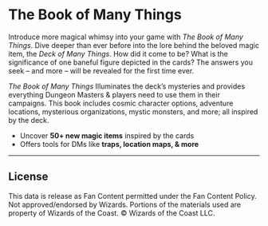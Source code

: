 # The Book of Many Things

Introduce more magical whimsy into your game with *The Book of Many Things*. Dive deeper than ever before into the lore behind the beloved magic item, the *Deck of Many Things*. How did it come to be? What is the significance of one baneful figure depicted in the cards? The answers you seek – and more – will be revealed for the first time ever.

*The Book of Many Things* Illuminates the deck’s mysteries and provides everything Dungeon Masters & players need to use them in their campaigns. This book includes cosmic character options, adventure locations, mysterious organizations, mystic monsters, and more; all inspired by the deck.

- Uncover **50+ new magic items** inspired by the cards
- Offers tools for DMs like **traps, location maps, & more**

---

## License

This data is release as Fan Content permitted under the Fan Content Policy. Not approved/endorsed by Wizards. Portions of the materials used are property of Wizards of the Coast. © Wizards of the Coast LLC.
